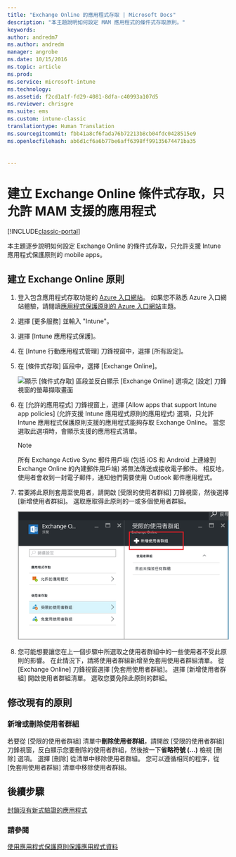 ```yaml
---
title: "Exchange Online 的應用程式存取 | Microsoft Docs"
description: "本主題說明如何設定 MAM 應用程式的條件式存取原則。"
keywords: 
author: andredm7
ms.author: andredm
manager: angrobe
ms.date: 10/15/2016
ms.topic: article
ms.prod: 
ms.service: microsoft-intune
ms.technology: 
ms.assetid: f2cd1a1f-fd29-4081-8dfa-c40993a107d5
ms.reviewer: chrisgre
ms.suite: ems
ms.custom: intune-classic
translationtype: Human Translation
ms.sourcegitcommit: fbb41a8cf6fada76b72213b8cb04fdc0428515e9
ms.openlocfilehash: ab6d1cf6a6b77be6aff6398ff99135674471ba35


---
```


# <a name="create-an-exchange-online-conditional-access-to-only-allow-apps-supported-by-mam"></a>建立 Exchange Online 條件式存取，只允許 MAM 支援的應用程式

[!INCLUDE[classic-portal](../includes/classic-portal.md)]

本主題逐步說明如何設定 Exchange Online 的條件式存取，只允許支援 Intune 應用程式保護原則的 mobile apps。


## <a name="create-an-exchange-online-policy"></a>建立 Exchange Online 原則
1.  登入包含應用程式存取功能的 [Azure 入口網站](https://portal.azure.com)。 如果您不熟悉 Azure 入口網站體驗，請閱讀[應用程式保護原則的 Azure 入口網站](azure-portal-for-microsoft-intune-mam-policies.md)主題。

2.  選擇 [更多服務] 並輸入 "Intune"。

3.  選擇 [Intune 應用程式保護]。

4.  在 [Intune 行動應用程式管理] 刀鋒視窗中，選擇 [所有設定]。

5.  在 [條件式存取] 區段中，選擇 [Exchange Online]。

    ![顯示 [條件式存取] 區段並反白顯示 [Exchange Online] 選項之 [設定] 刀鋒視窗的螢幕擷取畫面](../media/MAM-conditional-access-1.png)

6. 在 [允許的應用程式] 刀鋒視窗上，選擇 [Allow apps that support Intune app policies] (允許支援 Intune 應用程式原則的應用程式) 選項，只允許 Intune 應用程式保護原則支援的應用程式能夠存取 Exchange Online。 當您選取此選項時，會顯示支援的應用程式清單。

    >[!NOTE]
    >所有 Exchange Active Sync 郵件用戶端 (包括 iOS 和 Android 上連線到 Exchange Online 的內建郵件用戶端) 將無法傳送或接收電子郵件。 相反地，使用者會收到一封電子郵件，通知他們需要使用 Outlook 郵件應用程式。

7. 若要將此原則套用至使用者，請開啟 [受限的使用者群組] 刀鋒視窗，然後選擇 [新增使用者群組]。 選取應取得此原則的一或多個使用者群組。

    ![反白顯示 [新增使用者群組] 選項之 [受限的使用者群組] 刀鋒視窗的螢幕擷取畫面](../media/mam-ca-add-user-group.png)

8. 您可能想要讓您在上一個步驟中所選取之使用者群組中的一些使用者不受此原則的影響。 在此情況下，請將使用者群組新增至免套用使用者群組清單。 從 [Exchange Online] 刀鋒視窗選擇 [免套用使用者群組]。 選擇 [新增使用者群組] 開啟使用者群組清單。 選取您要免除此原則的群組。  

## <a name="modify-an-existing-policy"></a>修改現有的原則
### <a name="add-or-delete-user-groups"></a>新增或刪除使用者群組

若要從 [受限的使用者群組] 清單中**刪除使用者群組**，請開啟 [受限的使用者群組] 刀鋒視窗，反白顯示您要刪除的使用者群組，然後按一下**省略符號 (...)** 檢視 [刪除] 選項。 選擇 [刪除] 從清單中移除使用者群組。 您可以遵循相同的程序，從 [免套用使用者群組] 清單中移除使用者群組。


## <a name="next-steps"></a>後續步驟
[封鎖沒有新式驗證的應用程式](block-apps-with-no-modern-authentication.md)
### <a name="see-also"></a>請參閱
[使用應用程式保護原則保護應用程式資料](protect-app-data-using-mobile-app-management-policies-with-microsoft-intune.md)



<!--HONumber=Feb17_HO2-->


